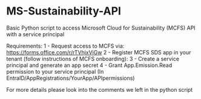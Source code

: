 # MS-Sustainability-API
Basic Python script to access Microsoft Cloud for Sustainability (MCFS) API with a service principal

Requirements:
1 - Request access to MCFS via:
https://forms.office.com/r/rTVhjxVjGw
2 - Register MCFS SDS app in your tenant (follow instructions of MCFS onboarding):
3 - Create a service principal and generate an app secret
4 - Grant App.Emission.Read permission to your service principal (In EntraID/AppRegistrations/YourApp/APIpermissions)

For more details please look into the comments we left in the python script
